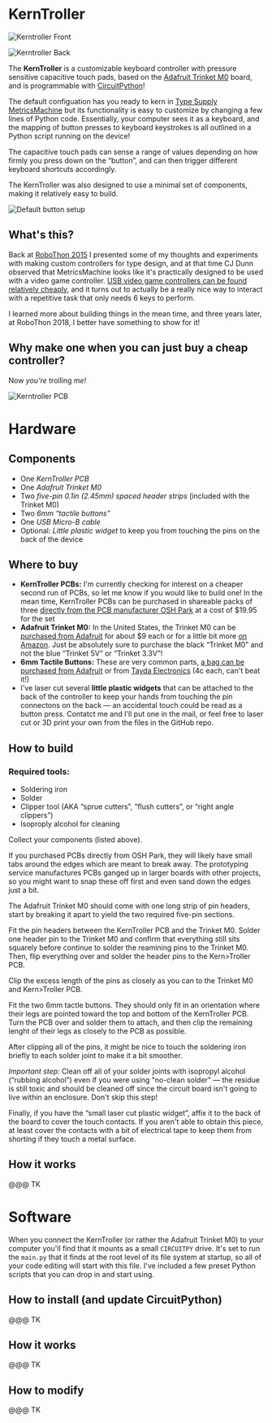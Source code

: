 # KernTroller

![Kerntroller Front](/images/KernTroller-Front.jpg)

![Kerntroller Back](/images/KernTroller-Back.jpg)

The **KernTroller** is a customizable keyboard controller with pressure sensitive capacitive touch pads, based on the [Adafruit Trinket M0](https://www.adafruit.com/product/3500) board, and is programmable with [CircuitPython](https://circuitpython.readthedocs.io/en/2.x/)!

The default configuation has you ready to kern in [Type Supply MetricsMachine](http://tools.typesupply.com/) but its functionality is easy to customize by changing a few lines of Python code. Essentially, your computer sees it as a keyboard, and the mapping of button presses to keyboard keystrokes is all outlined in a Python script running on the device!

The capacitive touch pads can sense a range of values depending on how firmly you press down on the “button”, and can then trigger different keyboard shortcuts accordingly.

The KernTroller was also designed to use a minimal set of components, making it relatively easy to build.

![Default button setup](/images/MMLayout.gif)


## What's this?

Back at [RoboThon 2015](https://vimeo.com/album/3329572) I presented some of my thoughts and experiments with making custom controllers for type design, and at that time CJ Dunn observed that MetricsMachine looks like it's practically designed to be used with a video game controller. [USB video game controllers can be found relatively cheaply](https://www.google.com/search?q=usb+super+nintendo+controller), and it turns out to actually be a really nice way to interact with a repetitive task that only needs 6 keys to perform.

I learned more about building things in the mean time, and three years later, at RoboThon 2018, I better have something to show for it!

## Why make one when you can just buy a cheap controller?

Now *you’re* trolling *me!*

![Kerntroller PCB](/images/KernTroller-PCB.jpg)

# Hardware

## Components
- One *KernTroller PCB*
- One *Adafruit Trinket M0*
- Two *five-pin 0.1in (2.45mm) spaced header strips* (included with the Trinket M0)
- Two *6mm “tactile buttons”*
- One *USB Micro-B cable*
- Optional: *Little plastic widget* to keep you from touching the pins on the back of the device

## Where to buy
- **KernTroller PCBs:** I'm currently checking for interest on a cheaper second run of PCBs, so let me know if you would like to build one! In the mean time, KernTroller PCBs can be purchased in shareable packs of three [directly from the PCB manufacturer OSH Park](https://oshpark.com/shared_projects/DCge5Fbd) at a cost of $19.95 for the set
- **Adafruit Trinket M0:** In the United States, the Trinket M0 can be [purchased from Adafruit](https://www.adafruit.com/product/3500) for about $9 each or for a little bit more [on Amazon](https://www.amazon.com/Adafruit-Trinket-M0-CircuitPython-Arduino/dp/B01MR2S7K0/). Just be absolutely sure to purchase the black “Trinket M0” and not the blue “Trinket 5V” or “Trinket 3.3V”!
- **6mm Tactile Buttons:** These are very common parts, [a bag can be purchased from Adafruit](https://www.adafruit.com/product/367) or from [Tayda Electronics](https://www.taydaelectronics.com/tact-switch-6x6mm-4-3mm-through-hole-spst-no.html) (4c each, can't beat it!)
- I've laser cut several **little plastic widgets** that can be attached to the back of the controller to keep your hands from touching the pin connectons on the back — an accidental touch could be read as a button press. Contatct me and I'll put one in the mail, or feel free to laser cut or 3D print your own from the files in the GitHub repo.

## How to build

### Required tools:

- Soldering iron
- Solder
- Clipper tool (AKA “sprue cutters”, “flush cutters”, or “right angle clippers”)
- Isoproply alcohol for cleaning

Collect your components (listed above).

If you purchased PCBs directly from OSH Park, they will likely have small tabs around the edges which are meant to break away. The prototyping service manufactures PCBs ganged up in larger boards with other projects, so you might want to snap these off first and even sand down the edges just a bit.

The Adafruit Trinket M0 should come with one long strip of pin headers, start by breaking it apart to yield the two required five-pin sections.

Fit the pin headers between the KernTroller PCB and the Trinket M0. Solder one header pin to the Trinket M0 and confirm that everything still sits squarely before continue to solder the reamining pins to the Trinket M0. Then, flip everything over and solder the header pins to the Kern>Troller PCB.

Clip the excess length of the pins as closely as you can to the Trinket M0 and Kern>Troller PCB.

Fit the two 6mm tactle buttons. They should only fit in an orientation where their legs are pointed toward the top and bottom of the KernTroller PCB. Turn the PCB over and solder them to attach, and then clip the remaining lenght of their legs as closely to the PCB as possible.

After clipping all of the pins, it might be nice to touch the soldering iron briefly to each solder joint to make it a bit smoother.

*Important step:* Clean off all of your solder joints with isopropyl alcohol (“rubbing alcohol”) even if you were using "no-clean solder" — the residue is still toxic and should be cleaned off since the circuit board isn't going to live within an enclosure. Don't skip this step!

Finally, if you have the “small laser cut plastic widget”, affix it to the back of the board to cover the touch contacts. If you aren't able to obtain this piece, at least cover the contacts with a bit of electrical tape to keep them from shorting if they touch a metal surface.

## How it works

@@@ TK

# Software

When you connect the KernTroller (or rather the Adafruit Trinket M0) to your computer you'll find that it mounts as a small ``CIRCUITPY`` drive. It's set to run the ``main.py`` that it finds at the root level of its file system at startup, so all of your code editing will start with this file. I've included a few preset Python scripts that you can drop in and start using.

## How to install (and update CircuitPython)

@@@ TK

## How it works

@@@ TK

## How to modify

@@@ TK


